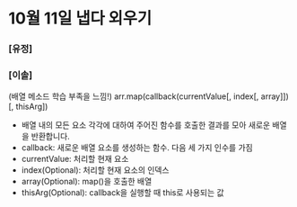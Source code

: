 # 10월 11일 냅다 외우기

### [유정]

### [이솔]
(배열 메소드 학습 부족을 느낌!)
arr.map(callback(currentValue[, index[, array]])[, thisArg])
 - 배열 내의 모든 요소 각각에 대하여 주어진 함수를 호출한 결과를 모아 새로운 배열을 반환합니다.
 - callback: 새로운 배열 요소를 생성하는 함수. 다음 세 가지 인수를 가짐
 - currentValue: 처리할 현재 요소
 - index(Optional): 처리할 현재 요소의 인덱스
 - array(Optional): map()을 호출한 배열
 - thisArg(Optional): callback을 실행할 때 this로 사용되는 값
